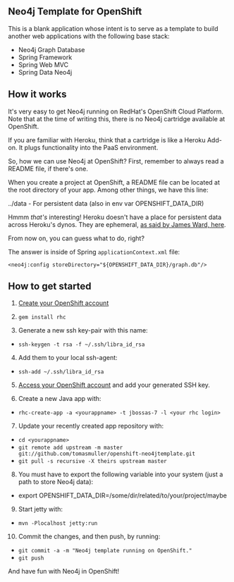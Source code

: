 Neo4j Template for OpenShift
----------------------------
This is a blank application whose intent is to serve as a template
to build another web applications with the following base stack:

  * Neo4j Graph Database
  * Spring Framework
  * Spring Web MVC
  * Spring Data Neo4j


How it works
------------
It's very easy to get Neo4j running on RedHat's OpenShift Cloud Platform.
Note that at the time of writing this, there is no Neo4j cartridge available at OpenShift.

If you are familiar with Heroku, think that a cartridge is like a Heroku Add-on.
It plugs functionality into the PaaS environment.

So, how we can use Neo4j at OpenShift?
First, remember to always read a README file, if there's one.

When you create a project at OpenShift, a README file can be located at the root directory of your app.
Among other things, we have this line:

  ../data - For persistent data (also in env var OPENSHIFT_DATA_DIR)

Hmmm *that's* interesting! Heroku doesn't have a place for persistent data across Heroku's dynos.
They are ephemeral, [as said by James Ward, here](http://stackoverflow.com/questions/7952324/heroku-worker-dyno-produces-file-how-to-read-it-from-web-dyno).

From now on, you can guess what to do, right?

The answer is inside of Spring `applicationContext.xml` file:

  `<neo4j:config storeDirectory="${OPENSHIFT_DATA_DIR}/graph.db"/>`


How to get started
------------------
1. [Create your OpenShift account](https://openshift.redhat.com/app)

2. `gem install rhc`

3. Generate a new ssh key-pair with this name:

  * `ssh-keygen -t rsa -f ~/.ssh/libra_id_rsa`

4. Add them to your local ssh-agent:

  * `ssh-add ~/.ssh/libra_id_rsa`

5. [Access your OpenShift account](https://openshift.redhat.com/app/account) and add your generated SSH key.

6. Create a new Java app with:

  * `rhc-create-app -a <yourappname> -t jbossas-7 -l <your rhc login>`

7. Update your recently created app repository with:

  * `cd <yourappname>`
  * `git remote add upstream -m master git://github.com/tomasmuller/openshift-neo4jtemplate.git`
  * `git pull -s recursive -X theirs upstream master`

8. You must have to export the following variable into your system (just a path to store Neo4j data):

  * export OPENSHIFT_DATA_DIR=/some/dir/related/to/your/project/maybe

9. Start jetty with:

  * `mvn -Plocalhost jetty:run`

10. Commit the changes, and then push, by running:

  * `git commit -a -m "Neo4j template running on OpenShift."`
  * `git push`


And have fun with Neo4j in OpenShift!
